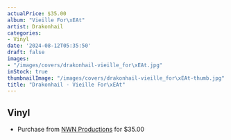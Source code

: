 ```yaml
---
actualPrice: $35.00
album: "Vieille For\xEAt"
artist: Drakonhail
categories:
- Vinyl
date: '2024-08-12T05:35:50'
draft: false
images:
- "/images/covers/drakonhail-vieille_for\xEAt.jpg"
inStock: true
thumbnailImage: "/images/covers/drakonhail-vieille_for\xEAt-thumb.jpg"
title: "Drakonhail - Vieille For\xEAt"
---
```


## Vinyl
* Purchase from [NWN Productions](http://shop.nwnprod.com/index.php?route=product/product&path=75&product_id=53870&sort=pd.name&order=ASC) for $35.00

